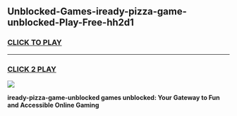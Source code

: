 
## Unblocked-Games-iready-pizza-game-unblocked-Play-Free-hh2d1
<h3>
<a href="https://premium76.site?title=iready-pizza-game-unblocked&ref=21A">CLICK TO PLAY</a></h3>
<hr>

<h3>
<a href="https://premium76.site?title=iready-pizza-game-unblocked&ref=21A">CLICK 2 PLAY</a>
  
</h3>

<a href="https://premium76.site?title=iready-pizza-game-unblocked&ref=21A"><img src="https://clearcache.store/games.png"></a>


**iready-pizza-game-unblocked games unblocked: Your Gateway to Fun and Accessible Online Gaming**
